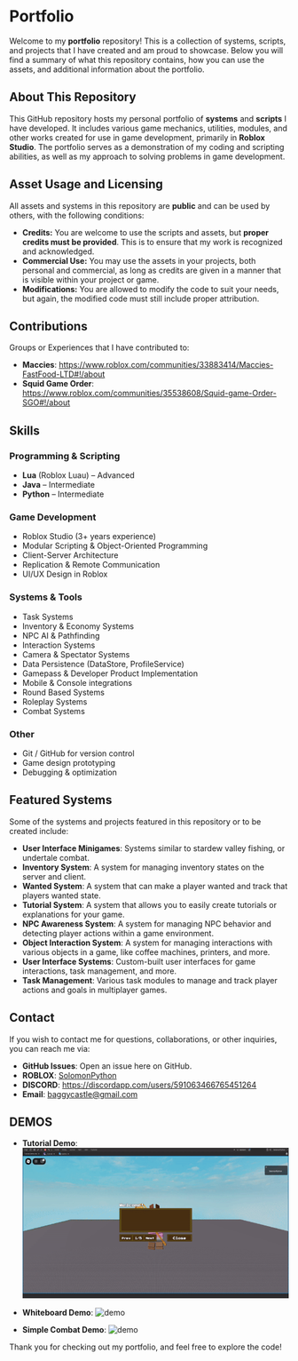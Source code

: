 # Portfolio

Welcome to my **portfolio** repository! This is a collection of systems, scripts, and projects that I have created and am proud to showcase. Below you will find a summary of what this repository contains, how you can use the assets, and additional information about the portfolio.

## About This Repository

This GitHub repository hosts my personal portfolio of **systems** and **scripts** I have developed. It includes various game mechanics, utilities, modules, and other works created for use in game development, primarily in **Roblox Studio**. The portfolio serves as a demonstration of my coding and scripting abilities, as well as my approach to solving problems in game development.

## Asset Usage and Licensing

All assets and systems in this repository are **public** and can be used by others, with the following conditions:
- **Credits:** You are welcome to use the scripts and assets, but **proper credits must be provided**. This is to ensure that my work is recognized and acknowledged.
- **Commercial Use:** You may use the assets in your projects, both personal and commercial, as long as credits are given in a manner that is visible within your project or game.
- **Modifications:** You are allowed to modify the code to suit your needs, but again, the modified code must still include proper attribution.

## Contributions

Groups or Experiences that I have contributed to:
- **Maccies**: https://www.roblox.com/communities/33883414/Maccies-FastFood-LTD#!/about 
- **Squid Game Order**: https://www.roblox.com/communities/35538608/Squid-game-Order-SGO#!/about

## Skills

### Programming & Scripting
- **Lua** (Roblox Luau) – Advanced
- **Java** – Intermediate
- **Python** – Intermediate

### Game Development
- Roblox Studio (3+ years experience)
- Modular Scripting & Object-Oriented Programming
- Client-Server Architecture
- Replication & Remote Communication
- UI/UX Design in Roblox

### Systems & Tools
- Task Systems
- Inventory & Economy Systems
- NPC AI & Pathfinding
- Interaction Systems
- Camera & Spectator Systems
- Data Persistence (DataStore, ProfileService)
- Gamepass & Developer Product Implementation
- Mobile & Console integrations
- Round Based Systems
- Roleplay Systems
- Combat Systems

### Other
- Git / GitHub for version control
- Game design prototyping
- Debugging & optimization

## Featured Systems

Some of the systems and projects featured in this repository or to be created include:
- **User Interface Minigames**: Systems similar to stardew valley fishing, or undertale combat.
- **Inventory System**: A system for managing inventory states on the server and client.
- **Wanted System**: A system that can make a player wanted and track that players wanted state.
- **Tutorial System**: A system that allows you to easily create tutorials or explanations for your game.
- **NPC Awareness System**: A system for managing NPC behavior and detecting player actions within a game environment.
- **Object Interaction System**: A system for managing interactions with various objects in a game, like coffee machines, printers, and more.
- **User Interface Systems**: Custom-built user interfaces for game interactions, task management, and more.
- **Task Management**: Various task modules to manage and track player actions and goals in multiplayer games.

## Contact

If you wish to contact me for questions, collaborations, or other inquiries, you can reach me via:
- **GitHub Issues**: Open an issue here on GitHub.
- **ROBLOX**: [SolomonPython](https://www.roblox.com/users/1134085494/profile)
- **DISCORD**: https://discordapp.com/users/591063466765451264
- **Email**: baggycastle@gmail.com

## DEMOS

- **Tutorial Demo**:
![demo](https://github.com/SolomonPython/Portfolio/blob/main/Assets/tutorial-demo.gif)

- **Whiteboard Demo**:
![demo](https://github.com/SolomonPython/Portfolio/blob/main/Assets/whiteboard-demo.gif)

- **Simple Combat Demo**:
![demo](https://github.com/SolomonPython/Portfolio/blob/main/Assets/Combat-demo.gif)

Thank you for checking out my portfolio, and feel free to explore the code!
